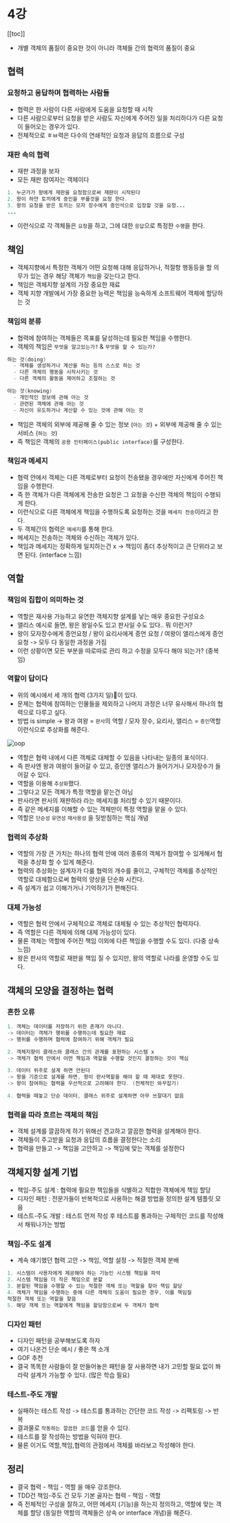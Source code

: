 # 4강

[[toc]]

- 개별 객체의 품질이 중요한 것이 아니라 객체들 간의 협력의 품질이 중요

## 협력
### 요청하고 응답하며 협력하는 사람들
- 협력은 한 사람이 다른 사람에게 도움을 요청할 때 시작
- 다른 사람으로부터 요청을 받은 사람도 자신에게 주어진 일을 처리하다가 다른 요청이 들어오는 경우가 있다.
- 전체적으로 ㅎㅂ력은 다수의 연쇄적인 요청과 응답의 흐름으로 구성

### 재판 속의 협력
- 재판 과정을 보자
- 모든 재판 참여자는 객체이다

```java
1. 누군가가 왕에게 재판을 요청함으로써 재판이 시작된다
2. 왕이 하얀 토끼에게 증인을 부를것을 요청 한다.
3. 왕의 요청을 받은 토끼는 모자 장수에게 증인석으로 입장할 것을 요청...
...
```

- 이런식으로 각 객체들은 `요청`을 하고, 그에 대한 `응답`으로 특정한 `수행`을 한다.

## 책임
- 객체지향에서 특정한 객체가 어떤 요청해 대해 응답하거나, 적절항 행동등을 할 의무가 있는 경우 해당 객체가 `책임`을 갖는다고 한다.
- 책임은 객체지향 설계의 가장 중요한 재료
- 객체 지향 개발에서 가장 중요한 능력은 책임을 능숙하게 소프트웨어 객체에 할당하는 것

### 책임의 분류
- 협력에 참여하는 객체들은 목표를 달성하는데 필요한 책임을 수행한다.
- 객체의 책임은 `무엇을 알고있는가?` & `무엇을 할 수 있는가?`

```java
하는 것(doing)
  - 객체를 생성하거나 계산을 하는 등의 스스로 하는 것
  - 다른 객체의 행동을 시작시키는 것
  - 다른 객체의 활동을 제어하고 조절하는 것

아는 것(knowing)
  - 개인적인 정보에 관해 아는 것
  - 관련된 객체에 관해 아는 것
  - 자신이 유도하거나 계산할 수 있는 것에 관해 아는 것
```

- 책임은 객체의 외부에 제공해 줄 수 있는 정보 (`아는 것`) + 외부에 제공해 줄 수 있는 서비스 (`하는 것`)
- 즉 책임은 객체의 `공용 인터페이스(public interface)`를 구성한다.

### 책임과 메세지
- 협력 안에서 객체는 다른 객체로부터 요청이 전송됐을 경우에만 자신에게 주어진 책임을 수행한다.
- 즉 한 객체가 다른 객체에게 전송한 요청은 그 요청을 수신한 객체의 책임이 수행되게 한다.
- 이런식으로 다른 객체에게 책임을 수행하도록 요청하는 것을 `메세지 전송`이라고 한다.
- 두 객체간의 협력은 `메세지`를 통해 한다.
- 메세지는 전송하는 객체와 수신하는 객체가 있다.
- 책임과 메세지는 정확하게 일치하는건 x -> 책임이 좀더 추상적이고 큰 단위라고 보면 된다. (interface 느낌)

## 역할
### 책임의 집합이 의미하는 것
- 역할은 재사용 가능하고 유연한 객체지향 설계를 낳는 매우 중요한 구성요소
- 앨리스 예시로 들면, 왕은 왕일수도 있고 판사일 수도 있다.. 뭐 이런거?
- 왕이 모자장수에게 증언요청 / 왕이 요리사에게 증언 요청 / 여왕이 앨리스에게 증언 요청 -> 모두 다 동일한 과정을 가짐
- 이런 상황이면 모든 부분을 따로따로 관리 하고 수정을 모두다 해야 되는가? (중복임)

### 역할이 답이다
- 위의 예시에서 세 개의 협력 (3가지 일)이 있다.
- 문제는 협력에 참여하는 인물들을 제외하고 나머지 과정은 너무 유사해서 하나의 협력으로 다루고 싶다.
- 방법 is simple -> 왕과 여왕 = `판사`의 역할 / 모자 장수, 요리사, 앨리스 = `증인`역할 이런식으로 추상화를 해준다.

![oop](../../images/book/oop4-1.png)

- 역할은 협력 내에서 다른 객체로 대체할 수 있음을 나타내는 일종의 표식이다.
- 즉 판사엔 왕과 여왕이 들어갈 수 있고, 증인엔 앨리스가 들어가거나 모자장수가 들어갈 수 있다.
- 역할을 이용해 `추상화`했다.
- 그렇다고 모든 객체가 특정 역할을 맡는건 아님
- 판사라면 판사의 재판하라 라는 메세지를 처리할 수 있기 때문이다.
- 즉 같은 메세지를 이해할 수 있는 객체만이 특정 역할을 맡을 수 있다.
- 역할은 `단순성` `유연성` `재사용성` 을 뒷받침하는 핵심 개념

### 협력의 추상화
- 역할의 가장 큰 가치는 하나의 협력 안에 여러 종류의 객체가 참여할 수 있게해서 협력을 추상화 할 수 있게 해준다.
- 협력의 추상화는 설계자가 다룰 협력의 개수를 줄이고, 구체적인 객체를 추상적인 역할로 대체함으로써 협력의 양상을 단순화 시킨다.
- 즉 설계가 쉽고 이해가거나 기억하기가 편해진다.

### 대체 가능성
- 역할은 협력 안에서 구체적으로 객체로 대체될 수 있는 추상적인 협력자다.
- 즉 역할은 다른 객체에 의해 대체 가능성이 있다.
- 물론 객체는 역할에 주어진 책임 이외에 다른 책임을 수행할 수도 있다. (다중 상속 느낌)
- 왕은 판사의 역할로 재판을 책임 질 수 있지만, 왕의 역할로 나라를 운영할 수도 있다.

## 객체의 모양을 결정하는 협력
### 흔한 오류
```java
1. 객체는 데이터를 저장하기 위한 존재가 아니다.
-> 데이터는 객체가 행위를 수행하는데 필요한 재료
-> 행위를 수행하며 협력에 참여하기 위해 객체가 필요

2. 객체지향이 클래스와 클래스 간의 관계를 표현하는 시스템 x
-> 객체가 협력 안에서 어떤 책임과 역할을 수행할 것인지 결정하는 것이 핵심

3. 데이터 위주로 설계 하면 안된다
-> 왕을 기준으로 설계를 하면, 왕이 판사역할을 해야 할 때 제대로 못한다.
-> 왕이 참여하는 협력을 우선적으로 고려해야 한다. (전체적인 와꾸잡기)

4. 협력을 떼놓고 단순 데이터, 클래스 위주로 설계하면 아무 쓰잘대기 없음
```

### 협력을 따라 흐르는 객체의 책임
- 객체 설계를 깔끔하게 하기 위해선 견고하고 깔끔한 협력을 설계해야 한다.
- 객체들이 주고받을 요청과 응답의 흐릅을 결정한다는 소리
- 협력을 만들고 -> 책임을 고안하고 -> 책임에 맞는 객체를 설정한다

## 객체지향 설계 기법
- 책임-주도 설계 : 협력에 필요한 책임들을 식별하고 적합한 객체에게 책임 할당
- 디자인 패턴 : 전문가들이 반복적으로 사용하는 해결 방법을 정의한 설계 템플릿 모음
- 테스트-주도 개발 : 테스트 먼저 작성 후 테스트를 통과하는 구체적인 코드를 작성해서 채워나가는 방법

### 책임-주도 설계
- 계속 얘기했던 협력 고안 -> 책임, 역할 설정 -> 적절한 객체 분배

```java
1. 시스템이 사용자에게 제공해야 하는 기능인 시스템 책임을 파악
2. 시스템 책임을 더 작은 책임으로 분할
3. 분할된 책임을 수행할 수 있는 적절한 객체 또는 역할을 찾아 책임 할당
4. 객체가 책임을 수행하는 중에 다른 객체의 도움이 필요한 경우, 이를 책임질
적절한 객체 또는 역할을 찾음
5. 해당 객체 또는 역할에게 책임을 할당함으로써 두 객체가 협력
```

### 디자인 패턴
- 디자인 패턴을 공부해보도록 하자
- 여기 나온건 단순 예시 / 좋은 책 소개
- GOF 추천
- 결국 똑똑한 사람들이 잘 만들어놓은 패턴을 잘 사용하면 내가 고민할 필요 없이 쫘라락 설계가 가능할 수 있다. (많은 학습 필요)

### 테스트-주도 개발
- 실패하는 테스트 작성 -> 테스트를 통과하는 간단한 코드 작성 -> 리팩토링 -> 반복
- 결과물로 `작동하는 깔끔한 코드`를 얻을 수 있다.
- 테스트를 잘 작성하는 방법을 익혀야 한다.
- 물론 이거도 역할,책임,협력의 관점에서 객체를 바라보고 작성해야 한다.

## 정리
- 결국 협력 - 책임 - 역할 을 매우 강조한다.
- TDD건 책임-주도 건 모두 기본 골자는 협력 - 책임 - 역할
- 즉 전체적인 구성을 잘하고, 어떤 메세지 (기능)을 하는지 정의하고, 역할에 맞는 객체를 할당 (동일한 역할의 객체들은 상속 or interface 개념)을 해준다.